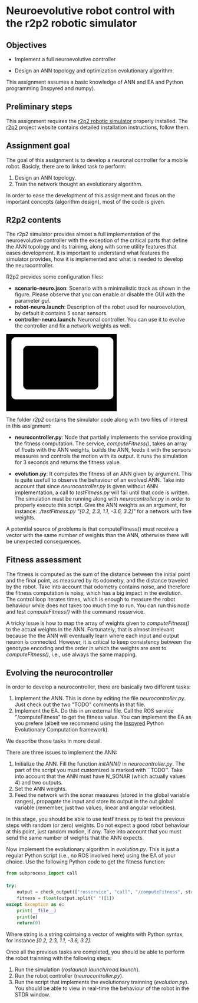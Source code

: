 # Neuroevolutive robot control with the r2p2 robotic simulator

## Objectives

* Implement a full neuroevolutive controller

* Design an ANN topology and optimization evolutionary algorithm.

This assignment assumes a basic knowledge of ANN and EA and Python programming (Inspyred and numpy).

## Preliminary steps

This assignment requires the [r2p2 robotic simulator](https://github.com/ISG-UAH/r2p2) properly installed. The [r2p2](https://github.com/ISG-UAH/r2p2) project website contains detailed installation instructions, follow them.

## Assignment goal

The goal of this assignment is to develop a neuronal controller for a mobile robot. Basicly, there are to linked task to perform:

1. Design an ANN topology.
2. Train the network thought an evolutionary algorithm.

In order to ease the development of this assignment and focus on the important concepts (algorithm design), most of the code is given.

## R2p2 contents

The r2p2 simulator provides almost a full implementation of the neuroevolutive controller with the exception of the critical parts that define the ANN topology and its training, along with some utility features that eases development. It is important to understand what features the simulator provides, how it is implemented and what is needed to develop the neurocontroller.

R2p2 provides some configuration files:

* **scenario-neuro.json**: Scenario with a minimalistic track as shown in the figure. Please observe that you can enable or disable the GUI with the parameter *gui*.
* **robot-neuro.launch**: Description of the robot used for neuroevolution, by default it contains 5 sonar sensors.
* **controller-neuro.launch**: Neuronal controller. You can use it to evolve the controller and fix a network weights as well.

<img align="center" src="track_2.png" width="300">

The folder *r2p2* contains the simulator code along with two files of interest in this assignment:

* **neurocontroller.py**: Node that partially implements the service providing the fitness computation. The service, *computeFitness()*, takes an array of floats with the ANN weights, builds the ANN, feeds it with the sensors measures and controls the motion with its output. It runs the simulation for 3 seconds and returns the fitness value.

* **evolution.py**: It computes the fitness of an ANN given by argument. This is quite usefull to observe the behaviour of an evolved ANN. Take into account that since *neurocontroller.py* is given without ANN implementation, a call to *testFitness.py* will fail until that code is written. The simulation must be running along with *neurocontroller.py* in order to properly execute this script. Give the ANN weights as an argument, for instance: *./testFitness.py "[0.2, 2.3, 1.1, -3.6, 3.2]"* for a network with five weights.

A potential source of problems is that computeFitness() must receive a vector with the same number of weights than the ANN, otherwise there will be unexpected consequences.

## Fitness assessment

The fitness is computed as the sum of the distance between the initial point and the final point, as measured by its odometry, and the distance traveled by the robot. Take into account that odometry contains noise, and therefore the fitness computation is noisy, which has a big impact in the evolution. The control loop iterates  times, which is enough to measure the robot behaviour while does not takes too much time to run. You can run this node and test *computeFitness()* with the command rosservice.

A tricky issue is how to map the array of weights given to *computeFitness()* to the actual weights in the ANN. Fortunately, that is almost irrelevant because the the ANN will eventually learn where each input and output neuron is connected. However, it is critical to keep consistency between the genotype encoding and the order in which the weights are sent to *computeFitness()*, i.e., use always the same mapping.

## Evolving the neurocontroller

In order to develop a neurocontroller, there are basically two different tasks:

1. Implement the ANN. This is done by editing the file *neurocontroller.py*. Just check out the two "TODO" comments in that file. 
2. Implement the EA. Do this in an external file. Call the ROS service "/computeFitness" to get the fitness value. You can implement the EA as you prefere (albeit we recommend using the [Inspyred](https://pythonhosted.org/inspyred/) Python Evolutionary Computation framework).

We describe those tasks in more detail.

There are three issues to implement the ANN:

1. Initialize the ANN. Fill the function *initANN()* in *neurocontroller.py*. The part of the script you must customized is marked with ``TODO''. Take into account that the ANN must have N_SONAR (which actually values 4) and two outputs.
2. Set the ANN weights.
3. Feed the network with the sonar measures (stored in the global variable ranges), propagate the input and store its output in the out global variable (remember, just two values, linear and angular velocities).

In this stage, you should be able to use testFitness.py to test the previous steps with random (or zero) weights. Do not expect a good robot behaviour at this point, just random motion, if any. Take into account that you must send the same number of weights that the ANN expects.

Now implement the evolutionary algorithm in *evolution.py*. This is just a regular Python script (i.e., no ROS involved here) using the EA of your choice. Use the following Python code to get the fitness function:

```Python
from subprocess import call

try:
	output = check_output(["rosservice", "call", "/computeFitness", string]) 
	fitness = float(output.split(" ")[1])
except Exception as e:
	print(__file__)
	print(e)
	return(0)

```

Where string is a string cointaing a vector of weights with Python syntax, for instance *[0.2, 2.3, 1.1, -3.6, 3.2]*.

Once all the previous tasks are completed, you should be able to perform the robot trainning with the following steps:

1. Run the simulation (*roslaunch launch/road.launch*).
2. Run the robot controller (*neurocontroller.py*).
3. Run the script that implements the evolutionary trainning (*evolution.py*). You should be able to view in real-time the behaviour of the robot in the STDR window.
